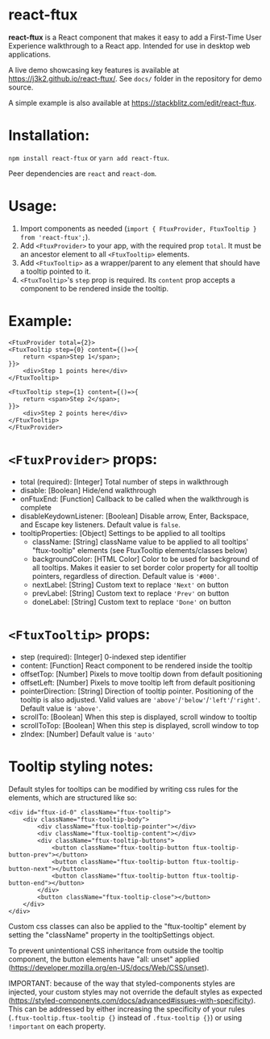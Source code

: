 # react-ftux

**react-ftux** is a React component that makes it easy to add a First-Time User Experience walkthrough to a React app. Intended for use in desktop web applications.

A live demo showcasing key features is available at https://j3k2.github.io/react-ftux/. See `docs/` folder in the repository for demo source.

A simple example is also available at https://stackblitz.com/edit/react-ftux.

# Installation:

`npm install react-ftux` or `yarn add react-ftux`.

Peer dependencies are `react` and `react-dom`.

# Usage:

1. Import components as needed (`import { FtuxProvider, FtuxTooltip } from 'react-ftux';`).
2. Add `<FtuxProvider>` to your app, with the required prop `total`. It must be an ancestor element to all `<FtuxTooltip>` elements.
3. Add `<FtuxTooltip>` as a wrapper/parent to any element that should have a tooltip pointed to it.
4. `<FtuxTooltip>`'s `step` prop is required. Its `content` prop accepts a component to be rendered inside the tooltip.

# Example:

```
<FtuxProvider total={2}>
<FtuxTooltip step={0} content={()=>{
    return <span>Step 1</span>;
}}>
    <div>Step 1 points here</div>
</FtuxTooltip>

<FtuxTooltip step={1} content={()=>{
    return <span>Step 2</span>;
}}>
    <div>Step 2 points here</div>
</FtuxTooltip>
</FtuxProvider>
```

# `<FtuxProvider>` props:

- total (required): [Integer] Total number of steps in walkthrough
- disable: [Boolean] Hide/end walkthrough
- onFtuxEnd: [Function] Callback to be called when the walkthrough is complete
- disableKeydownListener: [Boolean] Disable arrow, Enter, Backspace, and Escape key listeners. Default value is `false`.
- tooltipProperties: [Object] Settings to be applied to all tooltips
  - className: [String] className value to be applied to all tooltips' "ftux-tooltip" elements (see FtuxTooltip elements/classes below)
  - backgroundColor: [HTML Color] Color to be used for background of all tooltips. Makes it easier to set border color property for all tooltip pointers, regardless of direction. Default value is `'#000'`.
  - nextLabel: [String] Custom text to replace `'Next'` on button
  - prevLabel: [String] Custom text to replace `'Prev'` on button
  - doneLabel: [String] Custom text to replace `'Done'` on button

# `<FtuxTooltip>` props:

- step (required): [Integer] 0-indexed step identifier
- content: [Function] React component to be rendered inside the tooltip
- offsetTop: [Number] Pixels to move tooltip down from default positioning
- offsetLeft: [Number] Pixels to move tooltip left from default positioning
- pointerDirection: [String] Direction of tooltip pointer. Positioning of the tooltip is also adjusted. Valid values are `'above'`/`'below'`/`'left'`/`'right'`. Default value is `'above'`.
- scrollTo: [Boolean] When this step is displayed, scroll window to tooltip
- scrollToTop: [Boolean] When this step is displayed, scroll window to top
- zIndex: [Number] Default value is `'auto'`

# Tooltip styling notes:

Default styles for tooltips can be modified by writing css rules 
for the elements, which are structured like so:

```
<div id="ftux-id-0" className="ftux-tooltip">
    <div className="ftux-tooltip-body">
        <div className="ftux-tooltip-pointer"></div>
        <div className="ftux-tooltip-content"></div>
        <div className="ftux-tooltip-buttons">
            <button className="ftux-tooltip-button ftux-tooltip-button-prev"></button>
            <button className="ftux-tooltip-button ftux-tooltip-button-next"></button>
            <button className="ftux-tooltip-button ftux-tooltip-button-end"></button>
        </div>
        <button className="ftux-tooltip-close"></button>
    </div>
</div>
```

Custom css classes can also be applied to the "ftux-tooltip" element by 
setting the "className" property in the tooltipSettings object.

To prevent unintentional CSS inheritance from outside the 
tooltip component, the button elements have "all: unset" applied (https://developer.mozilla.org/en-US/docs/Web/CSS/unset).

IMPORTANT: because of the way that styled-components styles are injected, 
your custom styles may not override the default styles 
as expected (https://styled-components.com/docs/advanced#issues-with-specificity). 
This can be addressed by either increasing the specificity 
of your rules (`.ftux-tooltip.ftux-tooltip {}` instead of `.ftux-tooltip {}`) 
or using `!important` on each property.